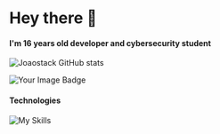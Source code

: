 # Hey there 👋

#### I'm 16 years old developer and cybersecurity student

![Joaostack GitHub stats](https://github-readme-stats.vercel.app/api?username=joaostack&show_icons=true&theme=dark)

<img src="https://tryhackme-badges.s3.amazonaws.com/joaoh.png" alt="Your Image Badge" />

#### Technologies
![My Skills](https://skillicons.dev/icons?i=bash,cs,bootstrap,git,docker,sqlite,mysql,postgres,html,css)
